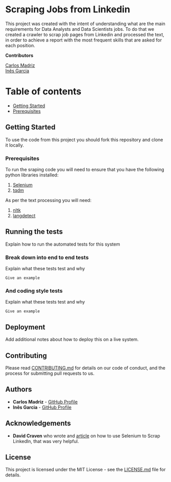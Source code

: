 # Scraping Jobs from Linkedin

This project was created with the intent of understanding what are the main requirements for Data Analysts and Data Scientists jobs. To do that we created a crawler to scrap job pages from Linkedin and processed the text, in order to achieve a report with the most frequent skills that are asked for each position. 

**Contributors**

[Carlos Madriz](https://github.com/carlosmd14/)  
[Inês Garcia](https://github.com/Inrx)

# Table of contents
* [Getting Started](#getting-started)
* [Prerequisites](#prerequisites)


## Getting Started

To use the code from this project you should fork this repository and clone it locally.

### Prerequisites

To run the sraping code you will need to ensure that you have the following python libraries installed:
1. [Selenium](https://pypi.org/project/selenium/)
2. [tqdm](https://pypi.org/project/tqdm/)

As per the text processing you will need:
1. [nltk](https://www.nltk.org/)
2. [langdetect](https://pypi.org/project/langdetect/)


## Running the tests

Explain how to run the automated tests for this system

### Break down into end to end tests

Explain what these tests test and why

```
Give an example
```

### And coding style tests

Explain what these tests test and why

```
Give an example
```

## Deployment

Add additional notes about how to deploy this on a live system.


## Contributing

Please read [CONTRIBUTING.md](https://gist.github.com/PurpleBooth/b24679402957c63ec426) for details on our code of conduct, and the process for submitting pull requests to us.

## Authors

* **Carlos Madriz** - [GitHub Profile](https://github.com/carlosmd14/)
* **Inês Garcia** - [GitHub Profile](https://github.com/Inrx/)

## Acknowledgements

* **David Craven** who wrote and [article](https://www.linkedin.com/pulse/how-easy-scraping-data-from-linkedin-profiles-david-craven/) on how to use Selenium to Scrap LinkedIn, that was very helpful.

## License

This project is licensed under the MIT License - see the [LICENSE.md](LICENSE.md) file for details.


